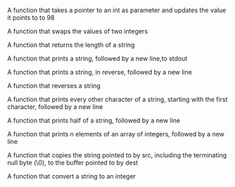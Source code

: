A function that takes a pointer to an int as parameter and updates the value it points to to 98

A function that swaps the values of two integers

A function that returns the length of a string

A function that prints a string, followed by a new line,to stdout

A function that prints a string, in reverse, followed by a new line

A function that reverses a string

A function that prints every other character of a string, starting with the first character, followed by a new line

A function that prints half of a string, followed by a new line

A function that prints n elements of an array of integers, followed by a new line

A function that copies the string pointed to by src, including the terminating null byte (\0), to the buffer pointed to by dest

A function that convert a string to an integer
